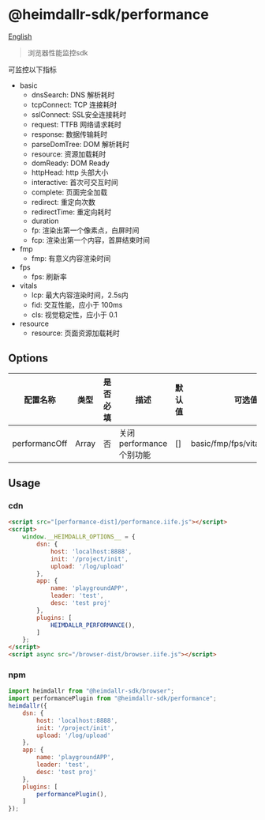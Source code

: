 # @heimdallr-sdk/performance

[English](./README_en.md)

> 浏览器性能监控sdk

可监控以下指标

- basic
    - dnsSearch: DNS 解析耗时
    - tcpConnect: TCP 连接耗时
    - sslConnect: SSL安全连接耗时
    - request: TTFB 网络请求耗时
    - response: 数据传输耗时
    - parseDomTree: DOM 解析耗时
    - resource: 资源加载耗时
    - domReady: DOM Ready
    - httpHead: http 头部大小
    - interactive: 首次可交互时间
    - complete: 页面完全加载
    - redirect: 重定向次数
    - redirectTime: 重定向耗时
    - duration
    - fp: 渲染出第一个像素点，白屏时间
    - fcp: 渲染出第一个内容，首屏结束时间
- fmp
    - fmp: 有意义内容渲染时间
- fps
    - fps: 刷新率
- vitals
    - lcp: 最大内容渲染时间，2.5s内
    - fid: 交互性能，应小于 100ms
    - cls: 视觉稳定性，应小于 0.1
- resource
    - resource: 页面资源加载耗时

## Options

|配置名称|类型|是否必填|描述|默认值|可选值|
|-|-|-|-|-|-|
|performancOff|Array|否|关闭 performance 个别功能|[]|basic/fmp/fps/vitals/resource|

## Usage

### cdn

```html
<script src="[performance-dist]/performance.iife.js"></script>
<script>
    window.__HEIMDALLR_OPTIONS__ = {
        dsn: {
            host: 'localhost:8888',
            init: '/project/init',
            upload: '/log/upload'
        },
        app: {
            name: 'playgroundAPP',
            leader: 'test',
            desc: 'test proj'
        },
        plugins: [
            HEIMDALLR_PERFORMANCE(),
        ]
    };
</script>
<script async src="/browser-dist/browser.iife.js"></script>
```

### npm

```js
import heimdallr from "@heimdallr-sdk/browser";
import performancePlugin from "@heimdallr-sdk/performance";
heimdallr({
    dsn: {
        host: 'localhost:8888',
        init: '/project/init',
        upload: '/log/upload'
    },
    app: {
        name: 'playgroundAPP',
        leader: 'test',
        desc: 'test proj'
    },
    plugins: [
        performancePlugin(),
    ]
});
```
